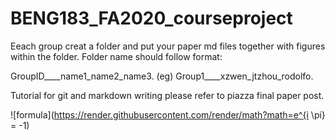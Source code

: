 # BENG183_FA2020_courseproject

Eeach group creat a folder and put your paper md files together with figures within the folder. 
Folder name should follow format: 

GroupID____name1_name2_name3.
(eg) Group1____xzwen_jtzhou_rodolfo.


Tutorial for git and markdown writing please refer to piazza final paper post.

![formula](https://render.githubusercontent.com/render/math?math=e^{i \pi} = -1)
